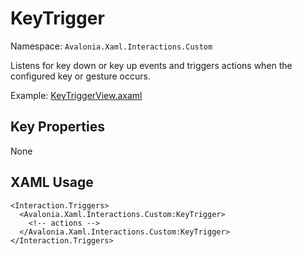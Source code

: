 # KeyTrigger

Namespace: `Avalonia.Xaml.Interactions.Custom`

Listens for key down or key up events and triggers actions when the configured key or gesture occurs.

Example: [KeyTriggerView.axaml](samples/BehaviorsTestApplication/Views/Pages/KeyTriggerView.axaml)

## Key Properties
None

## XAML Usage
```xaml
<Interaction.Triggers>
  <Avalonia.Xaml.Interactions.Custom:KeyTrigger>
    <!-- actions -->
  </Avalonia.Xaml.Interactions.Custom:KeyTrigger>
</Interaction.Triggers>
```
